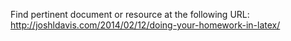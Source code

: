 Find pertinent document or resource at the following URL:
http://joshldavis.com/2014/02/12/doing-your-homework-in-latex/
